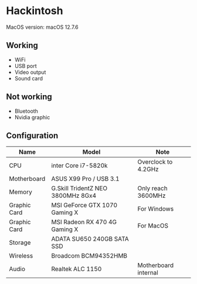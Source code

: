 # Hackintosh
MacOS version: macOS 12.7.6

## Working
- WiFi 
- USB port
- Video output
- Sound card

## Not working
- Bluetooth
- Nvidia graphic

## Configuration

| Name | Model | Note |
| --- | --- | --- |
| CPU | inter Core i7-5820k | Overclock to 4.2GHz |
| Motherboard | ASUS X99 Pro / USB 3.1 |  |
| Memory | G.Skill TridentZ NEO 3800MHz 8Gx4 | Only reach 3600MHz |
| Graphic Card | MSI GeForce GTX 1070 Gaming X | For Windows |
| Graphic Card | MSI Radeon RX 470 4G Gaming X | For MacOS |
| Storage | ADATA SU650 240GB SATA SSD |  |
| Wireless | Broadcom BCM94352HMB |  |
| Audio | Realtek ALC 1150 | Motherboard internal | 


